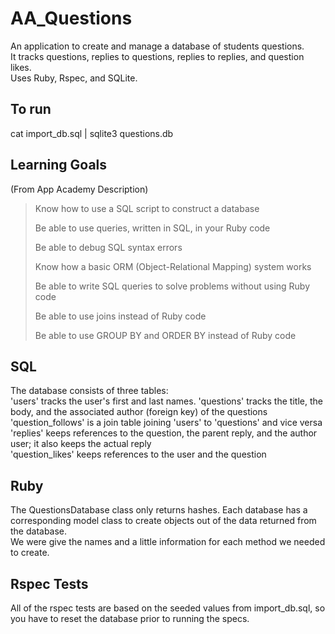 # AA_Questions  
An application to create and manage a database of students questions.  
It tracks questions, replies to questions, replies to replies, and question likes.  
Uses Ruby, Rspec, and SQLite.  
## To run
cat import_db.sql | sqlite3 questions.db
## Learning Goals  
(From App Academy Description)  
> Know how to use a SQL script to construct a database
>
> Be able to use queries, written in SQL, in your Ruby code
>
> Be able to debug SQL syntax errors
>
> Know how a basic ORM (Object-Relational Mapping) system works
>
> Be able to write SQL queries to solve problems without using Ruby code
>
> Be able to use joins instead of Ruby code
>
> Be able to use GROUP BY and ORDER BY instead of Ruby code
## SQL  
The database consists of three tables:  
'users' tracks the user's first and last names. 
'questions' tracks the title, the body, and the associated author (foreign key) of the questions  
'question_follows' is a join table joining 'users' to 'questions' and vice versa  
'replies' keeps references to the question, the parent reply, and the author user; it also keeps the actual reply  
'question_likes' keeps references to the user and the question
## Ruby  
The QuestionsDatabase class only returns hashes. Each database has a corresponding model class to create objects out of the data returned from the database.  
We were give the names and a little information for each method we needed to create.
## Rspec Tests  
All of the rspec tests are based on the seeded values from import_db.sql, so you have to reset the database prior to running the specs.